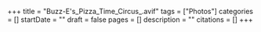 +++
title = "Buzz-E's_Pizza_Time_Circus_.avif"
tags = ["Photos"]
categories = []
startDate = ""
draft = false
pages = []
description = ""
citations = []
+++

